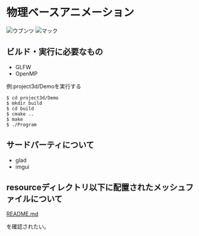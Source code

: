 # 物理ベースアニメーション

![ウブンツ](https://github.com/poly-bear/PBA/actions/workflows/ubuntu.yml/badge.svg)
![マック](https://github.com/poly-bear/PBA/actions/workflows/mac.yml/badge.svg)

## ビルド・実行に必要なもの

- GLFW
- OpenMP

例:project3d/Demoを実行する
```
$ cd project3d/Demo
$ mkdir build
$ cd build
$ cmake ..
$ make
$ ./Program
```

## サードパーティについて

* glad
* imgui

## resourceディレクトリ以下に配置されたメッシュファイルについて

[README.md](/resource/README.md)

を確認されたい。
